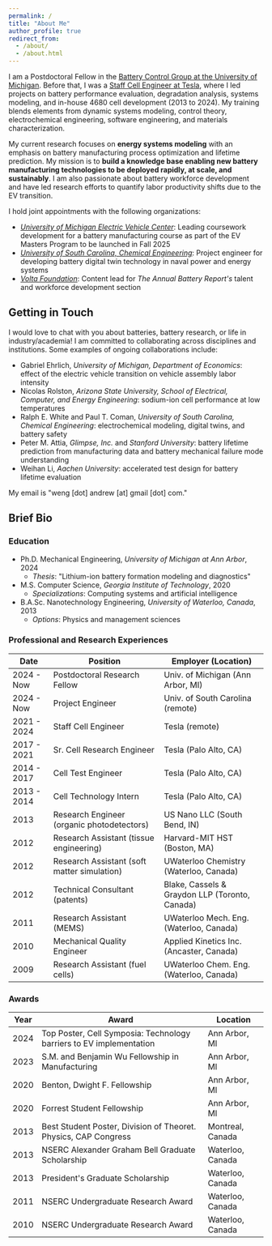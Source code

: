 ```yaml
---
permalink: /
title: "About Me"
author_profile: true
redirect_from: 
  - /about/
  - /about.html
---
```


I am a Postdoctoral Fellow in the [Battery Control Group at the University of Michigan](https://batterycontrolgroup.engin.umich.edu/). Before that, I was a [Staff Cell Engineer at Tesla](https://www.linkedin.com/in/wengandrew/), where I led projects on battery performance evaluation, degradation analysis, systems modeling, and in-house 4680 cell development (2013 to 2024). My training blends elements from dynamic systems modeling, control theory, electrochemical engineering, software engineering, and materials characterization.

My current research focuses on **energy systems modeling** with an emphasis on battery manufacturing process optimization and lifetime prediction. My mission is to **build a knowledge base enabling new battery manufacturing technologies to be deployed rapidly, at scale, and sustainably**. I am also passionate about battery workforce development and have led research efforts to quantify labor productivity shifts due to the EV transition.

I hold joint appointments with the following organizations:
- [_University of Michigan Electric Vehicle Center_](https://evc.engin.umich.edu/): Leading coursework development for a battery manufacturing course as part of the EV Masters Program to be launched in Fall 2025
- [_University of South Carolina, Chemical Engineering_](https://sc.edu/study/colleges_schools/engineering_and_computing/news_events/news/2022/dougal_10_million_navy_research.php): Project engineer for developing battery digital twin technology in naval power and energy systems 
- [_Volta Foundation_](https://volta.foundation/battery-report): Content lead for *The Annual Battery Report's* talent and workforce development section

## Getting in Touch

I would love to chat with you about batteries, battery research, or life in industry/academia! I am committed to collaborating across disciplines and institutions. Some examples of ongoing collaborations include:

- Gabriel Ehrlich, *University of Michigan, Department of Economics*: effect of the electric vehicle transition on vehicle assembly labor intensity
- Nicolas Rolston, *Arizona State University, School of Electrical, Computer, and Energy Engineering*: sodium-ion cell performance at low temperatures
- Ralph E. White and Paul T. Coman, *University of South Carolina, Chemical Engineering*: electrochemical modeling, digital twins, and battery safety
- Peter M. Attia, *Glimpse, Inc.* and *Stanford University*: battery lifetime prediction from manufacturing data and battery mechanical failure mode understanding
- Weihan Li, *Aachen University*: accelerated test design for battery lifetime evaluation

My email is "weng [dot] andrew [at] gmail [dot] com."

## Brief Bio

### Education

- Ph.D. Mechanical Engineering, *University of Michigan at Ann Arbor*, 2024
  - *Thesis*: "Lithium-ion battery formation modeling and diagnostics"
- M.S. Computer Science, *Georgia Institute of Technology*, 2020
  - *Specializations*: Computing systems and artificial intelligence
- B.A.Sc. Nanotechnology Engineering, *University of Waterloo, Canada*, 2013
  - *Options*: Physics and management sciences 

### Professional and Research Experiences

| Date | Position | Employer (Location)
| - | - | - | 
| 2024 - Now | Postdoctoral Research Fellow | Univ. of Michigan (Ann Arbor, MI) |
| 2024 - Now | Project Engineer | Univ. of South Carolina (remote) |
| 2021 - 2024 | Staff Cell Engineer | Tesla (remote)
| 2017 - 2021 | Sr. Cell Research Engineer | Tesla (Palo Alto, CA)
| 2014 - 2017 | Cell Test Engineer | Tesla (Palo Alto, CA)
| 2013 - 2014 | Cell Technology Intern | Tesla (Palo Alto, CA)
| 2013 | Research Engineer (organic photodetectors) | US Nano LLC (South Bend, IN)
| 2012 | Research Assistant (tissue engineering) | Harvard-MIT HST (Boston, MA)
| 2012 | Research Assistant (soft matter simulation) | UWaterloo Chemistry (Waterloo, Canada)
| 2012 | Technical Consultant (patents) | Blake, Cassels & Graydon LLP (Toronto, Canada)
| 2011 | Research Assistant (MEMS) | UWaterloo Mech. Eng. (Waterloo, Canada) 
| 2010 | Mechanical Quality Engineer | Applied Kinetics Inc. (Ancaster, Canada)
| 2009 | Research Assistant (fuel cells) | UWaterloo Chem. Eng. (Waterloo, Canada)

### Awards

| Year | Award | Location |
| -- | -- | -- |
| 2024 | Top Poster, Cell Symposia: Technology barriers to EV implementation | Ann Arbor, MI |
| 2023 | S.M. and Benjamin Wu Fellowship in Manufacturing | Ann Arbor, MI |
| 2020 | Benton, Dwight F. Fellowship | Ann Arbor, MI |
| 2020 | Forrest Student Fellowship | Ann Arbor, MI |
| 2013 | Best Student Poster, Division of Theoret. Physics, CAP Congress | Montreal, Canada |
| 2013 | NSERC Alexander Graham Bell Graduate Scholarship | Waterloo, Canada |
| 2013 | President's Graduate Scholarship | Waterloo, Canada |
| 2011 | NSERC Undergraduate Research Award | Waterloo, Canada |
| 2010 | NSERC Undergraduate Research Award | Waterloo, Canada |

